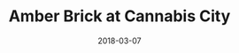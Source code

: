 ---
title: "Amber Brick at Cannabis City"
date: 2018-03-07
excerpt: "Amber Brick painted on the windows of Cannabis City"
picture: "/assets/camera-roll/2018/03/2018-03-07-amber-brick-at-cannabis-city/20180308_000314801_iOS.jpg"
thumbnail: "/assets/camera-roll/2018/03/2018-03-07-amber-brick-at-cannabis-city/20180308_000314801_iOS-thumbnail.jpg"
tags:
  - Amber Brick
  - window
  - cannabis
  - hexagon
  - Artist Unknown
  - photograph  
  - Seattle
---